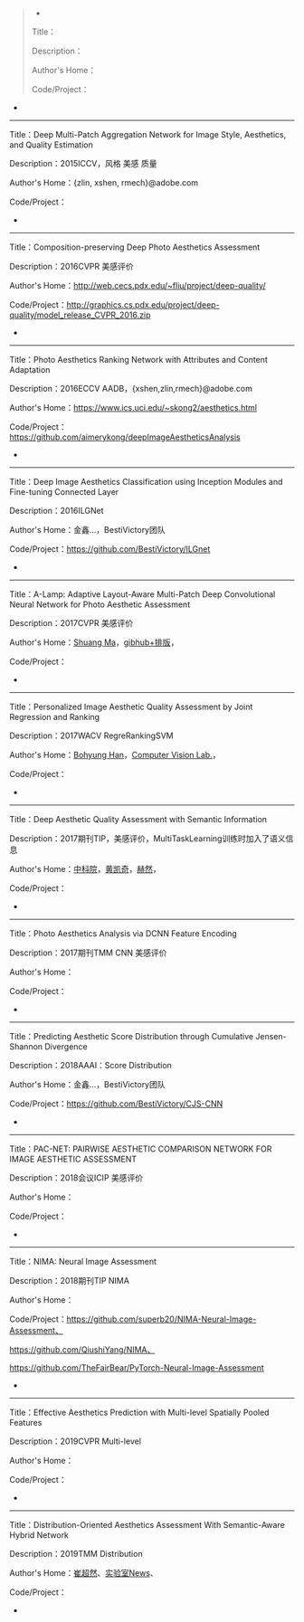 > -
>
> Title：
>
> Description：
>
> Author's Home：
>
> Code/Project：

-



------

Title：Deep Multi-Patch Aggregation Network for Image Style, Aesthetics, and Quality Estimation

Description：2015ICCV，风格 美感 质量

Author's Home：{zlin, xshen, rmech}@adobe.com

Code/Project：

-

------

Title：Composition-preserving Deep Photo Aesthetics Assessment

Description：2016CVPR 美感评价

Author's Home：http://web.cecs.pdx.edu/~fliu/project/deep-quality/

Code/Project：http://graphics.cs.pdx.edu/project/deep-quality/model_release_CVPR_2016.zip

-

------

Title：Photo Aesthetics Ranking Network with Attributes and Content Adaptation

Description：2016ECCV AADB，{xshen,zlin,rmech}@adobe.com

Author's Home：https://www.ics.uci.edu/~skong2/aesthetics.html

Code/Project：https://github.com/aimerykong/deepImageAestheticsAnalysis

-

------

Title：Deep Image Aesthetics Classification using Inception Modules and Fine-tuning Connected Layer

Description：2016ILGNet

Author's Home：金鑫...，BestiVictory团队

Code/Project：https://github.com/BestiVictory/ILGnet

-

------

Title：A-Lamp: Adaptive Layout-Aware Multi-Patch Deep Convolutional Neural Network for Photo Aesthetic Assessment

Description：2017CVPR 美感评价

Author's Home：[Shuang Ma](https://www.shuangma.me/)，[gibhub+排版](https://github.com/yunyikristy/cvpr2017)，

Code/Project：

-

------

Title：Personalized Image Aesthetic Quality Assessment by Joint Regression and Ranking

Description：2017WACV RegreRankingSVM

Author's Home：[Bohyung Han](http://cvlab.postech.ac.kr/~bhhan/)，[Computer Vision Lab.](http://cvlab.postech.ac.kr/lab/publication.php)，

Code/Project：

-

------

Title：Deep Aesthetic Quality Assessment with Semantic Information

Description：2017期刊TIP，美感评价，MultiTaskLearning训练时加入了语义信息

Author's Home：[中科院](http://people.ucas.ac.cn/~0004554?language=en)，[黄凯奇](http://people.gucas.ac.cn/~huangkaiqi)，[赫然](http://people.ucas.ac.cn/~0019861)，

Code/Project：

-

------

Title：Photo Aesthetics Analysis via DCNN Feature Encoding

Description：2017期刊TMM CNN 美感评价

Author's Home：

Code/Project：

-

------

Title：Predicting Aesthetic Score Distribution through Cumulative Jensen-Shannon Divergence

Description：2018AAAI：Score Distribution

Author's Home：金鑫...，BestiVictory团队

Code/Project：https://github.com/BestiVictory/CJS-CNN

-

------

Title：PAC-NET: PAIRWISE AESTHETIC COMPARISON NETWORK FOR IMAGE AESTHETIC ASSESSMENT

Description：2018会议ICIP 美感评价

Author's Home：

Code/Project：

-

------

Title：NIMA: Neural Image Assessment

Description：2018期刊TIP NIMA

Author's Home：

Code/Project：https://github.com/superb20/NIMA-Neural-Image-Assessment、

https://github.com/QiushiYang/NIMA、

https://github.com/TheFairBear/PyTorch-Neural-Image-Assessment

-

------

Title：Effective Aesthetics Prediction with Multi-level Spatially Pooled Features

Description：2019CVPR Multi-level

Author's Home：

Code/Project：

-

------

Title：Distribution-Oriented Aesthetics Assessment With Semantic-Aware Hybrid Network

Description：2019TMM Distribution

Author's Home：[崔超然](http://cs.sdufe.edu.cn/info/1495/4594.htm)、[实验室News](http://mla.sdu.edu.cn/info/1003/1558.htm)、

Code/Project：

-
